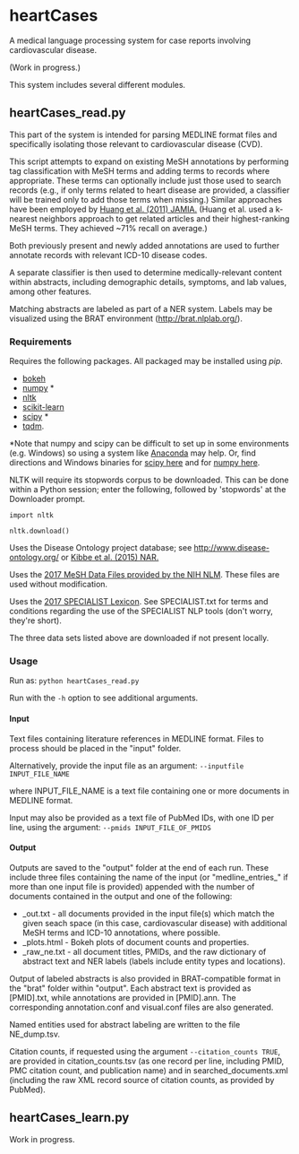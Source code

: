 # heartCases
A medical language processing system for case reports involving cardiovascular disease.

(Work in progress.)

This system includes several different modules.

## heartCases_read.py

This part of the system is intended for parsing MEDLINE format files and specifically isolating those relevant to cardiovascular disease (CVD).

This script attempts to expand on existing MeSH annotations by performing tag classification with MeSH terms and adding terms to records where appropriate. These terms can optionally include just those used to search records (e.g., if only terms related to heart disease are provided, a classifier will be trained only to add those terms when missing.)
Similar approaches have been employed by [Huang et al. (2011) JAMIA.](https://www.ncbi.nlm.nih.gov/pmc/articles/PMC3168302/) (Huang et al. used a k-nearest neighbors approach to get related articles and their highest-ranking MeSH terms. They achieved ~71% recall on average.)

Both previously present and newly added annotations are used to further annotate records with relevant ICD-10 disease codes.

A separate classifier is then used to determine medically-relevant content within abstracts, including demographic details, symptoms, and lab values, among other features.

Matching abstracts are labeled as part of a NER system. Labels may be visualized using the BRAT environment (http://brat.nlplab.org/).

### Requirements 
Requires the following packages. All packaged may be installed using *pip*.
* [bokeh](http://bokeh.pydata.org)
* [numpy](http://www.numpy.org/) *
* [nltk](http://www.nltk.org/)
* [scikit-learn](http://scikit-learn.org/stable/)
* [scipy](https://www.scipy.org/) *
* [tqdm](https://pypi.python.org/pypi/tqdm).  

*Note that numpy and scipy can be difficult to set up in some environments (e.g. Windows) so using a system like [Anaconda](https://www.continuum.io/downloads) may help. Or, find directions and Windows binaries for [scipy here](http://www.lfd.uci.edu/~gohlke/pythonlibs/#scipy) and for [numpy here](http://www.lfd.uci.edu/~gohlke/pythonlibs/#numpy).

NLTK will require its stopwords corpus to be downloaded. This can be done within a Python session; enter the following, followed by 'stopwords' at the Downloader prompt.

`import nltk`

`nltk.download()`

Uses the Disease Ontology project database; see
http://www.disease-ontology.org/ or [Kibbe et al. (2015) NAR.](https://www.ncbi.nlm.nih.gov/pubmed/25348409)

Uses the [2017 MeSH Data Files provided by the NIH NLM](https://www.nlm.nih.gov/mesh/filelist.html).
These files are used without modification.

Uses the [2017 SPECIALIST Lexicon](https://lexsrv3.nlm.nih.gov/Specialist/Summary/lexicon.html).
See SPECIALIST.txt for terms and conditions regarding the use of the SPECIALIST NLP tools (don't worry, they're short).

The three data sets listed above are downloaded if not present locally.

### Usage
Run as:
`python heartCases_read.py`

Run with the `-h` option to see additional arguments.

#### Input
Text files containing literature references in MEDLINE format.
Files to process should be placed in the "input" folder.

Alternatively, provide the input file as an argument:
  `--inputfile INPUT_FILE_NAME`

where INPUT_FILE_NAME is a text file containing one or more documents in MEDLINE format.

Input may also be provided as a text file of PubMed IDs, with one ID per line, using the argument:
  `--pmids INPUT_FILE_OF_PMIDS`


#### Output
Outputs are saved to the "output" folder at the end of each run.
These include three files containing the name of the input
(or "medline_entries_" if more than one input file is provided)
appended with the number of documents contained in the output
and one of the following:
* _out.txt - all documents provided in the input file(s) which
	match the given seach space (in this case, cardiovascular disease)
	with additional MeSH terms and ICD-10 annotations, where possible.
* _plots.html - Bokeh plots of document counts and properties.
* _raw_ne.txt - all document titles, PMIDs, and the raw dictionary
	of abstract text and NER labels (labels include entity types and locations).

Output of labeled abstracts is also provided in BRAT-compatible format in the "brat" folder within "output". Each abstract text is provided as [PMID].txt, while annotations are provided in [PMID].ann. The corresponding annotation.conf and visual.conf files are also generated.

Named entities used for abstract labeling are written to the file NE_dump.tsv.

Citation counts, if requested using the argument `--citation_counts TRUE`, are provided in citation_counts.tsv (as one record per line, including PMID, PMC citation count, and publication name) and in searched_documents.xml (including the raw XML record source of citation counts, as provided by PubMed).

## heartCases_learn.py

Work in progress.
